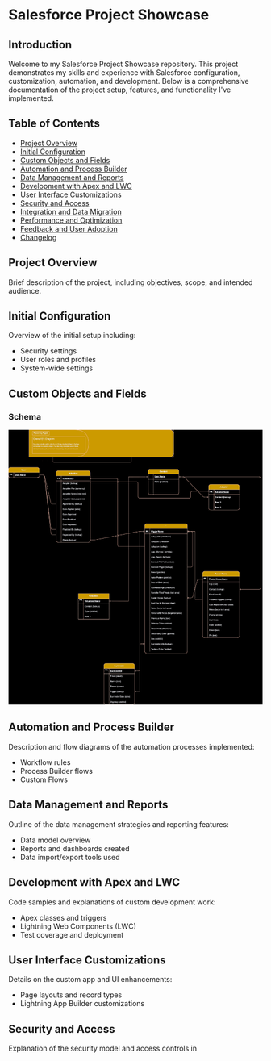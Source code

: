 # Salesforce Project Showcase

## Introduction
Welcome to my Salesforce Project Showcase repository. This project demonstrates my skills and experience with Salesforce configuration, customization, automation, and development. Below is a comprehensive documentation of the project setup, features, and functionality I've implemented.

## Table of Contents
- [Project Overview](#project-overview)
- [Initial Configuration](#initial-configuration)
- [Custom Objects and Fields](#custom-objects-and-fields)
- [Automation and Process Builder](#automation-and-process-builder)
- [Data Management and Reports](#data-management-and-reports)
- [Development with Apex and LWC](#development-with-apex-and-lwc)
- [User Interface Customizations](#user-interface-customizations)
- [Security and Access](#security-and-access)
- [Integration and Data Migration](#integration-and-data-migration)
- [Performance and Optimization](#performance-and-optimization)
- [Feedback and User Adoption](#feedback-and-user-adoption)
- [Changelog](#changelog)

## Project Overview
Brief description of the project, including objectives, scope, and intended audience.

## Initial Configuration
Overview of the initial setup including:
- Security settings
- User roles and profiles
- System-wide settings

## Custom Objects and Fields
### Schema ###
![ER Schema for project](documentation/ER%20Diagram.drawio.svg)

## Automation and Process Builder
Description and flow diagrams of the automation processes implemented:
- Workflow rules
- Process Builder flows
- Custom Flows

## Data Management and Reports
Outline of the data management strategies and reporting features:
- Data model overview
- Reports and dashboards created
- Data import/export tools used

## Development with Apex and LWC
Code samples and explanations of custom development work:
- Apex classes and triggers
- Lightning Web Components (LWC)
- Test coverage and deployment

## User Interface Customizations
Details on the custom app and UI enhancements:
- Page layouts and record types
- Lightning App Builder customizations

## Security and Access
Explanation of the security model and access controls in
